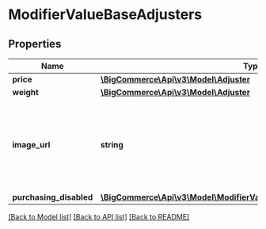 # ModifierValueBaseAdjusters

## Properties
Name | Type | Description | Notes
------------ | ------------- | ------------- | -------------
**price** | [**\BigCommerce\Api\v3\Model\Adjuster**](Adjuster.md) |  | [optional] 
**weight** | [**\BigCommerce\Api\v3\Model\Adjuster**](Adjuster.md) |  | [optional] 
**image_url** | **string** | The URL for an image displayed on the storefront when the modifier value is selected. | [optional] 
**purchasing_disabled** | [**\BigCommerce\Api\v3\Model\ModifierValueBaseAdjustersPurchasingDisabled**](ModifierValueBaseAdjustersPurchasingDisabled.md) |  | [optional] 

[[Back to Model list]](../README.md#documentation-for-models) [[Back to API list]](../README.md#documentation-for-api-endpoints) [[Back to README]](../README.md)


